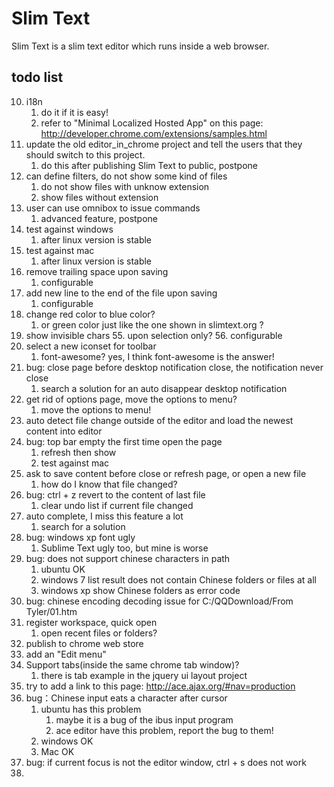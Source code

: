 # Slim Text

Slim Text is a slim text editor which runs inside a web browser.


## todo list

10. i18n
    1. do it if it is easy!
    2. refer to "Minimal Localized Hosted App" on this page: http://developer.chrome.com/extensions/samples.html
13. update the old editor_in_chrome project and tell the users that they should switch to this project.
    1. do this after publishing Slim Text to public, postpone
35. can define filters, do not show some kind of files
    1. do not show files with unknow extension
    2. show files without extension
40. user can use omnibox to issue commands
    1. advanced feature, postpone
45. test against windows
    1. after linux version is stable
46. test against mac
    1. after linux version is stable
51. remove trailing space upon saving
    1. configurable
52. add new line to the end of the file upon saving
    1. configurable
53. change red color to blue color?
    1. or green color just like the one shown in slimtext.org ?
54. show invisible chars
    55. upon selection only?
    56. configurable
61. select a new iconset for toolbar
    1. font-awesome? yes, I think font-awesome is the answer!
63. bug: close page before desktop notification close, the notification never close
    1. search a solution for an auto disappear desktop notification
66. get rid of options page, move the options to menu?
    1. move the options to menu!
68. auto detect file change outside of the editor and load the newest content into editor
74. bug: top bar empty the first time open the page
    1. refresh then show
    2. test against mac
80. ask to save content before close or refresh page, or open a new file
    1. how do I know that file changed?
81. bug: ctrl + z revert to the content of last file
    1. clear undo list if current file changed
83. auto complete, I miss this feature a lot
    1. search for a solution
84. bug: windows xp font ugly
    1. Sublime Text ugly too, but mine is worse
85. bug: does not support chinese characters in path
    1. ubuntu OK
    2. windows 7 list result does not contain Chinese folders or files at all
    3. windows xp show Chinese folders as error code
86. bug: chinese encoding decoding issue for C:/QQDownload/From Tyler/01.htm
87. register workspace, quick open
    1. open recent files or folders?
88. publish to chrome web store
89. add an "Edit menu"
90. Support tabs(inside the same chrome tab window)?
    1. there is tab example in the jquery ui layout project
91. try to add a link to this page: http://ace.ajax.org/#nav=production
92. bug：Chinese input eats a character after cursor
    1. ubuntu has this problem
        1. maybe it is a bug of the ibus input program
        2. ace editor have this problem, report the bug to them!
    2. windows OK
    3. Mac OK
93. bug: if current focus is not the editor window, ctrl + s does not work
94. 
